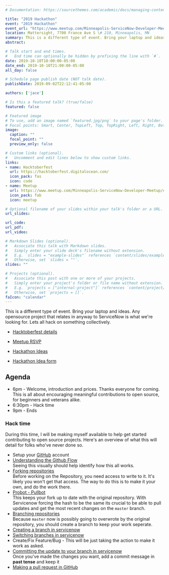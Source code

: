 ```yaml
---
# Documentation: https://sourcethemes.com/academic/docs/managing-content/

title: "2019 Hackathon"
event: "2019 Hackathon"
event_url: "https://www.meetup.com/Minneapolis-ServiceNow-Developer-Meetup/events/261674348/"
location: Mattersight, 7700 France Ave S \# 210, Minneapolis, MN
summary: This is a different type of event. Bring your laptop and ideas. Any opensource project that relates in anyway to ServiceNow is what we're looking for. Lets all hack on something collectively.
abstract:

# Talk start and end times.
#   End time can optionally be hidden by prefixing the line with `#`.
date: 2019-10-10T18:00:00-05:00
date_end: 2019-10-10T21:00:00-05:00
all_day: false

# Schedule page publish date (NOT talk date).
publishDate: 2019-09-02T22:12:41-05:00

authors: ['jace']

# Is this a featured talk? (true/false)
featured: false

# Featured image
# To use, add an image named `featured.jpg/png` to your page's folder. 
# Focal points: Smart, Center, TopLeft, Top, TopRight, Left, Right, BottomLeft, Bottom, BottomRight.
image:
  caption: ""
  focal_point: ""
  preview_only: false

# Custom links (optional).
#   Uncomment and edit lines below to show custom links.
links:
- name: Hacktoberfest
  url: https://hacktoberfest.digitalocean.com/
  icon_pack: fas
  icon: code
- name: Meetup
  url: https://www.meetup.com/Minneapolis-ServiceNow-Developer-Meetup/events/261674348/
  icon_pack: fab
  icon: meetup

# Optional filename of your slides within your talk's folder or a URL.
url_slides:

url_code:
url_pdf:
url_video:

# Markdown Slides (optional).
#   Associate this talk with Markdown slides.
#   Simply enter your slide deck's filename without extension.
#   E.g. `slides = "example-slides"` references `content/slides/example-slides.md`.
#   Otherwise, set `slides = ""`.
slides: ""

# Projects (optional).
#   Associate this post with one or more of your projects.
#   Simply enter your project's folder or file name without extension.
#   E.g. `projects = ["internal-project"]` references `content/project/deep-learning/index.md`.
#   Otherwise, set `projects = []`.
faIcon: "calendar"
---
```

This is a different type of event. Bring your laptop and ideas. Any opensource project that relates in anyway to ServiceNow is what we're looking for. Lets all hack on something collectively.

- [Hacktoberfest details](https://hacktoberfest.digitalocean.com/)
- [Meetup RSVP](https://www.meetup.com/Minneapolis-ServiceNow-Developer-Meetup/events/261674348/)

- [Hackathon Ideas](https://docs.google.com/spreadsheets/d/1OBKZ0Y-E4jBsjCpZcfBKKd0KWc6dyNGiZ_Xhkg4j6mc/edit?usp=sharing)
- [Hackathon Idea form](https://docs.google.com/forms/d/e/1FAIpQLScuETH1NqC2RO3FkD8_OFNvgMHa1-B2R7AnQ4zoeoun1S7Z2g/viewform)

## Agenda

- 6pm - Welcome, introduction and prices. Thanks everyone for coming. This is all about encouraging meaningful contributions to open source, for beginners and veterans alike.
- 6:30pm - Hack time
- 9pm - Ends

### Hack time

During this time, I will be making myself available to help get started contributing to open source projects.
Here's an overview of what this will detail for folks who've never done so.

- Setup your [GitHub](https://github.com) account
- [Understanding the Github Flow](https://guides.github.com/introduction/flow/)\
  Seeing this visually should help identify how this all works.
- [Forking repositories](https://guides.github.com/activities/forking/)\
  Before working on the Repository, you need access to write to it.  It's likely you won't get that access.  The way to do this is to make it your own, and do the work there.
- [Probot - Pullbot](https://probot.github.io/apps/pull/)\
  This keeps your fork up to date with the original repository.  With Servicenow forcing the hash to be the same its crucial to be able to pull updates and get the most recent changes on the `master` branch.
- [Branching repositories](https://help.github.com/en/articles/about-branches)\
  Because `master` now is possibly going to overwrote by the original repository, you should create a branch to keep your work seperate.
- [Creating a branch in servicenow](https://docs.servicenow.com/bundle/newyork-application-development/page/build/applications/task/t_CreateBranch.html)
- [Switching branches in servicenow](https://docs.servicenow.com/bundle/newyork-application-development/page/build/applications/task/t_SwitchBranch.html)
- Create/Fix Feature/Bug - This will be just taking the action to make it work as asked.
- [Committing the update to your branch in servicenow](https://docs.servicenow.com/bundle/newyork-application-development/page/build/applications/task/t_CommitChanges.html)\
  Once you've made the changes you want, add a commit message in **past tense** and keep it 
- [Making a pull request in GitHub](https://guides.github.com/activities/forking/#making-a-pull-request)